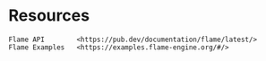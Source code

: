 # Resources

```{toctree}
Flame API        <https://pub.dev/documentation/flame/latest/>
Flame Examples   <https://examples.flame-engine.org/#/>
```

